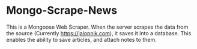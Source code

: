 # Mongo-Scrape-News

This is a Mongoose Web Scraper. When the server scrapes the data from the source (Currently https://jalopnik.com), it saves it into a database. This enables the ability to save articles, and attach notes to them.
